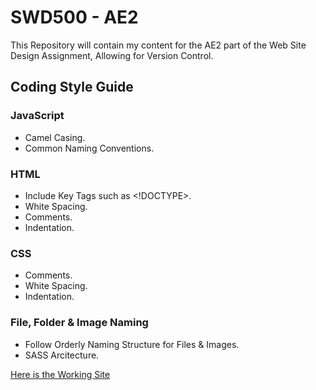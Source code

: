 # SWD500 - AE2

This Repository will contain my content for the AE2 part of the Web Site Design Assignment, Allowing for Version Control.

## Coding Style Guide

### JavaScript

* Camel Casing.
* Common Naming Conventions.

### HTML

* Include Key Tags such as <!DOCTYPE>.
* White Spacing.
* Comments.
* Indentation.

### CSS

* Comments.
* White Spacing.
* Indentation.


### File, Folder & Image Naming

* Follow Orderly Naming Structure for Files & Images.
* SASS Arcitecture.


[Here is the Working Site](/pages/index.html)
